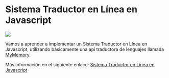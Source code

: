 # Sistema Traductor en Línea en Javascript
<img src="https://i0.wp.com/www.configuroweb.com/wp-content/uploads/2022/05/Sistema-Traductor-en-Linea-en-Javascript.png?resize=800%2C500&ssl=1">

Vamos a aprender a implementar un Sistema Traductor en Línea en Javascript, utilizando básicamente una api traductora de lenguajes llamada <a href="https://mymemory.translated.net/doc/spec.php">MyMemory</a>.

Más información en el siguiente enlace: <a href="https://www.configuroweb.com/sistema-traductor-en-linea-en-javascript/">Sistema Traductor en Línea en Javascript</a>
